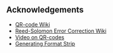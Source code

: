 ## Acknowledgements

* [QR-code Wiki](https://en.wikipedia.org/wiki/QR_code)
* [Reed-Solomon Error Correction Wiki](https://en.wikipedia.org/wiki/Reed%E2%80%93Solomon_error_correction)
* [Video on QR-codes](https://www.youtube.com/watch?v=w5ebcowAJD8&t=1749s)
* [Generating Format Strip](https://www.thonky.com/qr-code-tutorial/format-version-information)
